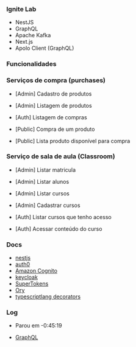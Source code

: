 ### Ignite Lab

- NestJS
- GraphQL
- Apache Kafka
- Next.js
- Apolo Client (GraphQL)

### Funcionalidades

### Serviços de compra (purchases)

- [Admin] Cadastro de produtos
- [Admin] Listagem de produtos

- [Auth] Listagem de compras

- [Public] Compra de um produto
- [Public] Lista produto disponível para compra

### Serviço de sala de aula (Classroom)

- [Admin] Listar matricula
- [Admin] Listar alunos
- [Admin] Listar cursos
- [Admin] Cadastrar cursos

- [Auth] Listar cursos que tenho acesso
- [Auth] Acessar conteúdo do curso

### Docs

- [nestjs](https://docs.nestjs.com/)
- [auth0](https://auth0.com/)
- [Amazon Cognito](https://aws.amazon.com/pt/cognito/)
- [keycloak](https://www.keycloak.org/)
- [SuperTokens](https://supertokens.com/)
- [Ory](https://www.ory.sh/)
- [typescriptlang decorators](https://www.typescriptlang.org/docs/handbook/decorators.html)

### Log

- Parou em -0:45:19

- [GraphQL](https://www.howtographql.com/)
